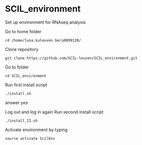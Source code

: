 # SCIL_environment
Set up environment for RNAseq analysis

Go to home folder
```
cd /home/luna.kuleuven.be/u0099120/
```

Clone repository
```
git clone https://github.com/SCIL-leuven/SCIL_environment.git
```

Go to folder
```
cd SCIL_environment
```

Run first install script
```
./install.sh
```
answer *yes*

Log out and log in again
Run second install script
```
./install_II.sh
```

Activate environment by typing
```
source activate ScilEnv
```
